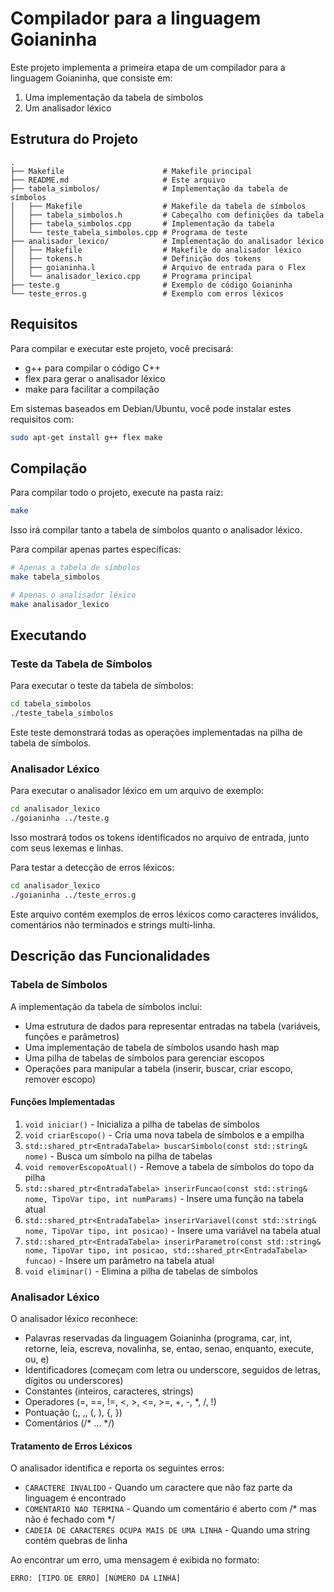 # Compilador para a linguagem Goianinha

Este projeto implementa a primeira etapa de um compilador para a linguagem Goianinha, que consiste em:

1. Uma implementação da tabela de símbolos
2. Um analisador léxico

## Estrutura do Projeto

```
.
├── Makefile                      # Makefile principal
├── README.md                     # Este arquivo
├── tabela_simbolos/              # Implementação da tabela de símbolos
│   ├── Makefile                  # Makefile da tabela de símbolos
│   ├── tabela_simbolos.h         # Cabeçalho com definições da tabela
│   ├── tabela_simbolos.cpp       # Implementação da tabela
│   └── teste_tabela_simbolos.cpp # Programa de teste
├── analisador_lexico/            # Implementação do analisador léxico
│   ├── Makefile                  # Makefile do analisador léxico
│   ├── tokens.h                  # Definição dos tokens
│   ├── goianinha.l               # Arquivo de entrada para o Flex
│   └── analisador_lexico.cpp     # Programa principal
├── teste.g                       # Exemplo de código Goianinha
└── teste_erros.g                 # Exemplo com erros léxicos
```

## Requisitos

Para compilar e executar este projeto, você precisará:

- g++ para compilar o código C++
- flex para gerar o analisador léxico
- make para facilitar a compilação

Em sistemas baseados em Debian/Ubuntu, você pode instalar estes requisitos com:

```bash
sudo apt-get install g++ flex make
```

## Compilação

Para compilar todo o projeto, execute na pasta raiz:

```bash
make
```

Isso irá compilar tanto a tabela de símbolos quanto o analisador léxico.

Para compilar apenas partes específicas:

```bash
# Apenas a tabela de símbolos
make tabela_simbolos

# Apenas o analisador léxico
make analisador_lexico
```

## Executando

### Teste da Tabela de Símbolos

Para executar o teste da tabela de símbolos:

```bash
cd tabela_simbolos
./teste_tabela_simbolos
```

Este teste demonstrará todas as operações implementadas na pilha de tabela de símbolos.

### Analisador Léxico

Para executar o analisador léxico em um arquivo de exemplo:

```bash
cd analisador_lexico
./goianinha ../teste.g
```

Isso mostrará todos os tokens identificados no arquivo de entrada, junto com seus lexemas e linhas.

Para testar a detecção de erros léxicos:

```bash
cd analisador_lexico
./goianinha ../teste_erros.g
```

Este arquivo contém exemplos de erros léxicos como caracteres inválidos, comentários não terminados e strings multi-linha.

## Descrição das Funcionalidades

### Tabela de Símbolos

A implementação da tabela de símbolos inclui:

- Uma estrutura de dados para representar entradas na tabela (variáveis, funções e parâmetros)
- Uma implementação de tabela de símbolos usando hash map
- Uma pilha de tabelas de símbolos para gerenciar escopos
- Operações para manipular a tabela (inserir, buscar, criar escopo, remover escopo)

#### Funções Implementadas

1. `void iniciar()` - Inicializa a pilha de tabelas de símbolos
2. `void criarEscopo()` - Cria uma nova tabela de símbolos e a empilha
3. `std::shared_ptr<EntradaTabela> buscarSimbolo(const std::string& nome)` - Busca um símbolo na pilha de tabelas
4. `void removerEscopoAtual()` - Remove a tabela de símbolos do topo da pilha
5. `std::shared_ptr<EntradaTabela> inserirFuncao(const std::string& nome, TipoVar tipo, int numParams)` - Insere uma função na tabela atual
6. `std::shared_ptr<EntradaTabela> inserirVariavel(const std::string& nome, TipoVar tipo, int posicao)` - Insere uma variável na tabela atual
7. `std::shared_ptr<EntradaTabela> inserirParametro(const std::string& nome, TipoVar tipo, int posicao, std::shared_ptr<EntradaTabela> funcao)` - Insere um parâmetro na tabela atual
8. `void eliminar()` - Elimina a pilha de tabelas de símbolos

### Analisador Léxico

O analisador léxico reconhece:

- Palavras reservadas da linguagem Goianinha (programa, car, int, retorne, leia, escreva, novalinha, se, entao, senao, enquanto, execute, ou, e)
- Identificadores (começam com letra ou underscore, seguidos de letras, dígitos ou underscores)
- Constantes (inteiros, caracteres, strings)
- Operadores (=, ==, !=, <, >, <=, >=, +, -, *, /, !)
- Pontuação (;, ,, (, ), {, })
- Comentários (/* ... */)

#### Tratamento de Erros Léxicos

O analisador identifica e reporta os seguintes erros:
- `CARACTERE INVALIDO` - Quando um caractere que não faz parte da linguagem é encontrado
- `COMENTARIO NAO TERMINA` - Quando um comentário é aberto com /* mas não é fechado com */
- `CADEIA DE CARACTERES OCUPA MAIS DE UMA LINHA` - Quando uma string contém quebras de linha

Ao encontrar um erro, uma mensagem é exibida no formato:
```
ERRO: [TIPO DE ERRO] [NÚMERO DA LINHA]
```